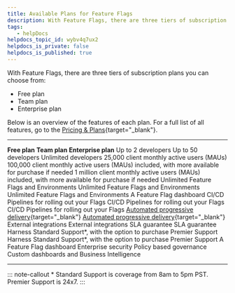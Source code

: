 ```yaml
---
title: Available Plans for Feature Flags
description: With Feature Flags, there are three tiers of subscription plans you can choose from&#58; Free plan. Team plan. Enterprise plan. Below is an overview of the features of each plan. For a full list of all f…
tags: 
   - helpDocs
helpdocs_topic_id: wybv4q7ux2
helpdocs_is_private: false
helpdocs_is_published: true
---
```


With Feature Flags, there are three tiers of subscription plans you can
choose from:

-   Free plan
-   Team plan
-   Enterprise plan

Below is an overview of the features of each plan. For a full list of
all features, go to the [Pricing &
Plans](https://harness.io/pricing?module=ff#){target="_blank"}. 

  -------------------------------------------- ---------------------------------------------------------------------------------------------------- ----------------------------------------------------------------------------------------------------
  **Free plan**                                **Team plan**                                                                                        **Enterprise plan**
  Up to 2 developers                           Up to 50 developers                                                                                  Unlimited developers
  25,000 client monthly active users (MAUs)    100,000 client monthly active users (MAUs) included, with more available for purchase if needed      1 million client monthly active users (MAUs) included, with more available for purchase if needed
  Unlimited Feature Flags and Environments     Unlimited Feature Flags and Environments                                                             Unlimited Feature Flags and Environments
  A Feature Flag dashboard                     CI/CD Pipelines for rolling out your Flags                                                           CI/CD Pipelines for rolling out your Flags
  CI/CD Pipelines for rolling out your Flags   [Automated progressive delivery](/article/4r53zx73pv-build-feature-flag-pipeline){target="_blank"}   [Automated progressive delivery](/article/4r53zx73pv-build-feature-flag-pipeline){target="_blank"}
                                               External integrations                                                                                External integrations
                                               SLA guarantee                                                                                        SLA guarantee
                                               Harness Standard Support\*, with the option to purchase Premier Support                              Harness Standard Support\*, with the option to purchase Premier Support
                                                                                                                                                    A Feature Flag dashboard
                                                                                                                                                    Enterprise security
                                                                                                                                                    Policy based governance
                                                                                                                                                    Custom dashboards and Business Intelligence
  -------------------------------------------- ---------------------------------------------------------------------------------------------------- ----------------------------------------------------------------------------------------------------

::: note-callout
\* Standard Support is coverage from 8am to 5pm PST. Premier Support is
24x7.
:::
